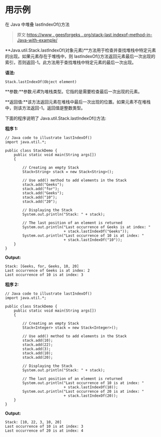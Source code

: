 # 用示例

在 Java 中堆叠 lastIndexOf()方法

> 原文:[https://www . geesforgeks . org/stack-last indexof-method-in-Java-with-example/](https://www.geeksforgeeks.org/stack-lastindexof-method-in-java-with-example/)

**Java.util.Stack.lastIndexOf(对象元素)**方法用于检查并查找堆栈中特定元素的出现。如果元素存在于堆栈中，则 lastIndexOf()方法返回元素最后一次出现的索引，否则返回-1。此方法用于查找堆栈中特定元素的最后一次出现。

**语法:**

```
Stack.lastIndexOf(Object element)
```

**参数:**参数*元素*为堆栈类型。它指的是需要检查最后一次出现的元素。

**返回值:**该方法返回元素在堆栈中最后一次出现的位置。如果元素不在堆栈中，则该方法返回-1。返回值是整数类型。

下面的程序说明了 Java.util.Stack.lastIndexOf()方法:

**程序 1:**

```
// Java code to illustrate lastIndexOf()
import java.util.*;

public class StackDemo {
    public static void main(String args[])
    {

        // Creating an empty Stack
        Stack<String> stack = new Stack<String>();

        // Use add() method to add elements in the Stack
        stack.add("Geeks");
        stack.add("for");
        stack.add("Geeks");
        stack.add("10");
        stack.add("20");

        // Displaying the Stack
        System.out.println("Stack: " + stack);

        // The last position of an element is returned
        System.out.println("Last occurrence of Geeks is at index: "
                           + stack.lastIndexOf("Geeks"));
        System.out.println("Last occurrence of 10 is at index: "
                           + stack.lastIndexOf("10"));
    }
}
```

**Output:**

```
Stack: [Geeks, for, Geeks, 10, 20]
Last occurrence of Geeks is at index: 2
Last occurrence of 10 is at index: 3

```

**程序 2:**

```
// Java code to illustrate lastIndexOf()
import java.util.*;

public class StackDemo {
    public static void main(String args[])
    {

        // Creating an empty Stack
        Stack<Integer> stack = new Stack<Integer>();

        // Use add() method to add elements in the Stack
        stack.add(10);
        stack.add(22);
        stack.add(3);
        stack.add(10);
        stack.add(20);

        // Displaying the Stack
        System.out.println("Stack: " + stack);

        // The last position of an element is returned
        System.out.println("Last occurrence of 10 is at index: "
                           + stack.lastIndexOf(10));
        System.out.println("Last occurrence of 20 is at index: "
                           + stack.lastIndexOf(20));
    }
}
```

**Output:**

```
Stack: [10, 22, 3, 10, 20]
Last occurrence of 10 is at index: 3
Last occurrence of 20 is at index: 4

```